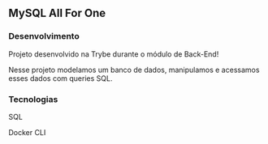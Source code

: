 ## MySQL All For One


### Desenvolvimento

<p>Projeto desenvolvido na <a hrefo=https://www.betrybe.com>Trybe</a> durante o módulo de Back-End!</p>
<p>Nesse projeto modelamos um banco de dados, manipulamos e acessamos esses dados com queries SQL.</p>





### Tecnologias
<p>SQL</p>
<p>Docker CLI</p>
